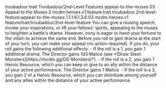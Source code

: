 <ability>
  <metadata>
    <class>troubadour</class>
    <feature_type>trait</feature_type>
    <file_dpath>Troubadour/2nd-Level Features</file_dpath>
    <item_id>appeal-to-the-muses</item_id>
    <item_index>03</item_index>
    <item_name>Appeal to the Muses</item_name>
    <level>2</level>
    <scc>mcdm.heroes.v1:feature.trait.troubadour.2nd-level-feature:appeal-to-the-muses</scc>
    <scdc>1.1.1:6.1.3.6:03</scdc>
    <source>mcdm.heroes.v1</source>
    <type>feature/trait/troubadour/2nd-level-feature</type>
  </metadata>
  <effects>
    <effect type="mundane">You can give a rousing speech, invoke your inspirations, or lift your fellows&apos; spirits, appealing to the muses to heighten a battle&apos;s drama. However, irony is eager to hand your fortune to the villain to achieve the same end.
Before you roll to gain drama at the start of your turn, you can make your appeal (no action required). If you do, your roll gains the following additional effects:
- If the roll is a 1, you gain 1 additional drama. The Director gains 1d3 Malice (see *[Draw Steel: Monsters](https://mcdm.gg/DS-Monsters)*).
- If the roll is a 2, you gain 1 Heroic Resource, which you can keep or give to an ally within the distance of your active performance. The Director gains 1 Malice.
- If the roll is a 3, you gain 2 of a Heroic Resource, which you can distribute among yourself and any allies within the distance of your active performance.</effect>
  </effects>
</ability>
